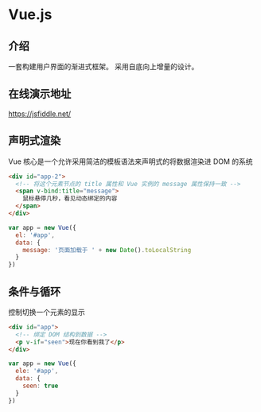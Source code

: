 # Vue.js

## 介绍
一套构建用户界面的渐进式框架。
采用自底向上增量的设计。

## 在线演示地址
https://jsfiddle.net/

## 声明式渲染
Vue 核心是一个允许采用简洁的模板语法来声明式的将数据渲染进 DOM 的系统
```html
<div id="app-2">
  <!-- 将这个元素节点的 title 属性和 Vue 实例的 message 属性保持一致 -->
  <span v-bind:title="message">
    鼠标悬停几秒，看见动态绑定的内容
  </span>
</div>
```
```js
var app = new Vue({
  el: '#app',
  data: {
    message: '页面加载于 ' + new Date().toLocalString
  }
})
```

## 条件与循环
控制切换一个元素的显示
```html
<div id="app">
  <!-- 绑定 DOM 结构到数据 -->
  <p v-if="seen">现在你看到我了</p>
</div>
```
```js
var app = new Vue({
  ele: '#app',
  data: {
    seen: true
  }
})
```
